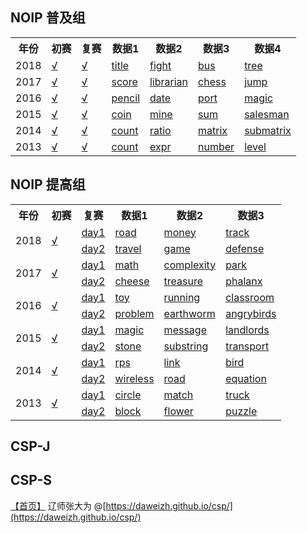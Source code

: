 ## NOIP 普及组

<table>
  <tr>
    <th>年份</th><th>初赛</th><th>复赛</th><th>数据1</th>
    <th>数据2</th><th>数据3</th><th>数据4</th>
  </tr>
  <tr>
    <td>2018</td>
    <td><a href='1.cspj/2018/NOIP2018-1.pdf' target='_blank'>√</a></td>
    <td><a href='1.cspj/2018/NOIP2018-2.pdf' target='_blank'>√</a></td>
    <td><a href='1.cspj/2018/1.title.rar' target='_blank'>title</a></td>
    <td><a href='1.cspj/2018/2.fight.rar' target='_blank'>fight</a></td>
    <td><a href='1.cspj/2018/3.bus.rar' target='_blank'>bus</a></td>
    <td><a href='1.cspj/2018/4.tree.rar' target='_blank'>tree</a></td>
  </tr>
  <tr>
    <td>2017</td>
    <td><a href='1.cspj/2017/NOIP2017-1.pdf' target='_blank'>√</a></td>
    <td><a href='1.cspj/2017/NOIP2017-2.pdf' target='_blank'>√</a></td>
    <td><a href='1.cspj/2017/1.score.rar' target='_blank'>score</a></td>
    <td><a href='1.cspj/2017/2.librarian.rar' target='_blank'>librarian</a></td>
    <td><a href='1.cspj/2017/3.chess.rar' target='_blank'>chess</a></td>
    <td><a href='1.cspj/2017/4.jump.rar' target='_blank'>jump</a></td>
  </tr>
  <tr>
    <td>2016</td>
    <td><a href='1.cspj/2016/NOIP2016-1.pdf' target='_blank'>√</a></td>
    <td><a href='1.cspj/2016/NOIP2016-2.pdf' target='_blank'>√</a></td>
    <td><a href='1.cspj/2016/1.pencil.rar' target='_blank'>pencil</a></td>
    <td><a href='1.cspj/2016/2.date.rar' target='_blank'>date</a></td>
    <td><a href='1.cspj/2016/3.port.rar' target='_blank'>port</a></td>
    <td><a href='1.cspj/2016/4.magic.rar' target='_blank'>magic</a></td>
  </tr>
  <tr>
    <td>2015</td>
    <td><a href='1.cspj/2015/NOIP2015-1.pdf' target='_blank'>√</a></td>
    <td><a href='1.cspj/2015/NOIP2015-2.pdf' target='_blank'>√</a></td>
    <td><a href='1.cspj/2015/1.coin.rar' target='_blank'>coin</a></td>
    <td><a href='1.cspj/2015/2.mine.rar' target='_blank'>mine</a></td>
    <td><a href='1.cspj/2015/3.sum.rar' target='_blank'>sum</a></td>
    <td><a href='1.cspj/2015/4.salesman.rar' target='_blank'>salesman</a></td>
  </tr>
  <tr>
    <td>2014</td>
    <td><a href='1.cspj/2014/NOIP2014-1.pdf' target='_blank'>√</a></td>
    <td><a href='1.cspj/2014/NOIP2014-2.pdf' target='_blank'>√</a></td>
    <td><a href='1.cspj/2014/1.count.rar' target='_blank'>count</a></td>
    <td><a href='1.cspj/2014/2.ratio.rar' target='_blank'>ratio</a></td>
    <td><a href='1.cspj/2014/3.matrix.rar' target='_blank'>matrix</a></td>
    <td><a href='1.cspj/2014/4.submatrix.rar' target='_blank'>submatrix</a></td>
  </tr>
  <tr>
    <td>2013</td>
    <td><a href='1.cspj/2013/NOIP2013-1.pdf' target='_blank'>√</a></td>
    <td><a href='1.cspj/2013/NOIP2013-2.pdf' target='_blank'>√</a></td>
    <td><a href='1.cspj/2013/1.count.rar' target='_blank'>count</a></td>
    <td><a href='1.cspj/2013/2.expr.rar' target='_blank'>expr</a></td>
    <td><a href='1.cspj/2013/3.number.rar' target='_blank'>number</a></td>
    <td><a href='1.cspj/2013/4.level.rar' target='_blank'>level</a></td>
  </tr>
</table>

## NOIP 提高组

<table>
  <tr>
    <th>年份</th><th>初赛</th><th>复赛</th><th>数据1</th><th>数据2</th><th>数据3</th>
  </tr>
  <tr>
    <td rowspan="2">2018</td>
    <td rowspan="2"><a href='2.csps/2018/NOIP2018-1.pdf' target='_blank'>√</a></td>
    <td><a href='2.csps/2018/NOIP2018-2.pdf' target='_blank'>day1</a></td>
    <td><a href='2.csps/2018/1.road.rar' target='_blank'>road</a></td>
    <td><a href='2.csps/2018/2.money.rar' target='_blank'>money</a></td>
    <td><a href='2.csps/2018/3.track.rar' target='_blank'>track</a></td>
  </tr>
  <tr>
    <td><a href='2.csps/2018/NOIP2018-3.pdf' target='_blank'>day2</a></td>
    <td><a href='2.csps/2018/4.travel.rar' target='_blank'>travel</a></td>
    <td><a href='2.csps/2018/5.game.rar' target='_blank'>game</a></td>
    <td><a href='2.csps/2018/6.defense.rar' target='_blank'>defense</a></td>
  </tr>
  <tr>
    <td rowspan="2">2017</td>
    <td rowspan="2"><a href='2.csps/2017/NOIP2017-1.pdf' target='_blank'>√</a></td>
    <td><a href='2.csps/2017/NOIP2017-2.pdf' target='_blank'>day1</a></td>
    <td><a href='2.csps/2017/1.math.rar' target='_blank'>math</a></td>
    <td><a href='2.csps/2017/2.complexity.rar' target='_blank'>complexity</a></td>
    <td><a href='2.csps/2017/3.park.rar' target='_blank'>park</a></td>
  </tr>
  <tr>
    <td><a href='2.csps/2017/NOIP2017-3.pdf' target='_blank'>day2</a></td>
    <td><a href='2.csps/2017/4.cheese.rar' target='_blank'>cheese</a></td>
    <td><a href='2.csps/2017/5.treasure.rar' target='_blank'>treasure</a></td>
    <td><a href='2.csps/2017/6.phalanx.rar' target='_blank'>phalanx</a></td>
  </tr>
  <tr>
    <td rowspan="2">2016</td>
    <td rowspan="2"><a href='2.csps/2016/NOIP2016-1.pdf' target='_blank'>√</a></td>
    <td><a href='2.csps/2016/NOIP2016-2.pdf' target='_blank'>day1</a></td>
    <td><a href='2.csps/2016/1.toy.rar' target='_blank'>toy</a></td>
    <td><a href='2.csps/2016/2.running.rar' target='_blank'>running</a></td>
    <td><a href='2.csps/2016/3.classroom.rar' target='_blank'>classroom</a></td>
  </tr>
  <tr>
    <td><a href='2.csps/2016/NOIP2016-3.pdf' target='_blank'>day2</a></td>
    <td><a href='2.csps/2016/4.problem.rar' target='_blank'>problem</a></td>
    <td><a href='2.csps/2016/5.earthworm.rar' target='_blank'>earthworm</a></td>
    <td><a href='2.csps/2016/6.angrybirds.rar' target='_blank'>angrybirds</a></td>
  </tr>
  <tr>
    <td rowspan="2">2015</td>
    <td rowspan="2"><a href='2.csps/2015/NOIP2015-1.pdf' target='_blank'>√</a></td>
    <td><a href='2.csps/2015/NOIP2015-2.pdf' target='_blank'>day1</a></td>
    <td><a href='2.csps/2015/1.magic.rar' target='_blank'>magic</a></td>
    <td><a href='2.csps/2015/2.message.rar' target='_blank'>message</a></td>
    <td><a href='2.csps/2015/3.landlords.rar' target='_blank'>landlords</a></td>
  </tr>
  <tr>
    <td><a href='2.csps/2015/NOIP2015-3.pdf' target='_blank'>day2</a></td>
    <td><a href='2.csps/2015/4.stone.rar' target='_blank'>stone</a></td>
    <td><a href='2.csps/2015/5.substring.rar' target='_blank'>substring</a></td>
    <td><a href='2.csps/2015/6.transport.rar' target='_blank'>transport</a></td>
  </tr>
  <tr>
    <td rowspan="2">2014</td>
    <td rowspan="2"><a href='2.csps/2014/NOIP2014-1.pdf' target='_blank'>√</a></td>
    <td><a href='2.csps/2014/NOIP2014-2.pdf' target='_blank'>day1</a></td>
    <td><a href='2.csps/2014/1.rps.rar' target='_blank'>rps</a></td>
    <td><a href='2.csps/2014/2.link.rar' target='_blank'>link</a></td>
    <td><a href='2.csps/2014/3.bird.rar' target='_blank'>bird</a></td>
  </tr>
  <tr>
    <td><a href='2.csps/2014/NOIP2014-3.pdf' target='_blank'>day2</a></td>
    <td><a href='2.csps/2014/4.wireless.rar' target='_blank'>wireless</a></td>
    <td><a href='2.csps/2014/5.road.rar' target='_blank'>road</a></td>
    <td><a href='2.csps/2014/6.equation.rar' target='_blank'>equation</a></td>
  </tr>
  <tr>
    <td rowspan="2">2013</td>
    <td rowspan="2"><a href='2.csps/2013/NOIP2013-1.pdf' target='_blank'>√</a></td>
    <td><a href='2.csps/2013/NOIP2013-2.pdf' target='_blank'>day1</a></td>
    <td><a href='2.csps/2013/1.circle.rar' target='_blank'>circle</a></td>
    <td><a href='2.csps/2013/2.match.rar' target='_blank'>match</a></td>
    <td><a href='2.csps/2013/3.truck.rar' target='_blank'>truck</a></td>
  </tr>
  <tr>
    <td><a href='2.csps/2013/NOIP2013-3.pdf' target='_blank'>day2</a></td>
    <td><a href='2.csps/2013/4.block.rar' target='_blank'>block</a></td>
    <td><a href='2.csps/2013/5.flower.rar' target='_blank'>flower</a></td>
    <td><a href='2.csps/2013/6.puzzle.rar' target='_blank'>puzzle</a></td>
  </tr>
</table>


## CSP-J

## CSP-S

[【首页】](https://daweizh.github.io/csp/)
辽师张大为
@[https://daweizh.github.io/csp/](https://daweizh.github.io/csp/)
